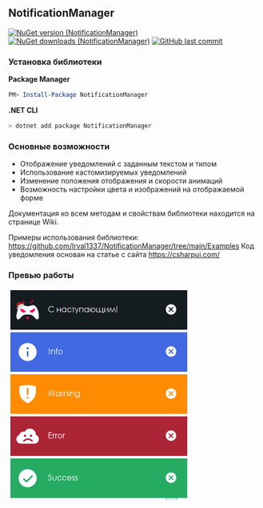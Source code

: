 ## NotificationManager
[![NuGet version (NotificationManager)](https://img.shields.io/nuget/v/NotificationManager.svg?style=flat-square)](https://www.nuget.org/packages/NotificationManager/)
[![NuGet downloads (NotificationManager)](https://img.shields.io/nuget/dt/NotificationManager)](https://www.nuget.org/packages/NotificationManager/)
[![GitHub last commit](https://img.shields.io/github/last-commit/Irval1337/NotificationManager)](https://github.com/Irval1337/NotificationManager/commits/main)

### Установка библиотеки
**Package Manager**
``` powershell
PM> Install-Package NotificationManager
```
**.NET CLI**
``` bash
> dotnet add package NotificationManager
```

### Основные возможности
- Отображение уведомлений с заданным текстом и типом
- Использование кастомизируемых уведомлений
- Изменение положения отображения и скорости анимаций
- Возможность настройки цвета и изображений на отображаемой форме

Документация ко всем методам и свойствам библиотеки находится на странице Wiki.

Примеры использования библиотеки: https://github.com/Irval1337/NotificationManager/tree/main/Examples
Код уведомления основан на статье с сайта https://csharpui.com/

### Превью работы
![Preview](preview.png)
